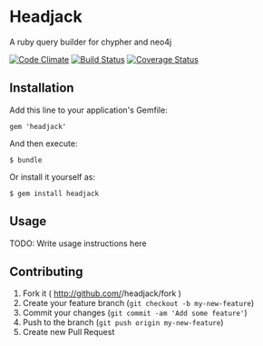 # Headjack

A ruby query builder for chypher and neo4j

[![Code Climate](https://codeclimate.com/github/weapp/headjack/badges/gpa.svg)](https://codeclimate.com/github/weapp/headjack)
[![Build Status](https://secure.travis-ci.org/weapp/headjack.png?branch=master)](http://travis-ci.org/weapp/headjack)
[![Coverage Status](https://coveralls.io/repos/weapp/headjack/badge.png?branch=master)](https://coveralls.io/r/weapp/headjack)


## Installation

Add this line to your application's Gemfile:

    gem 'headjack'

And then execute:

    $ bundle

Or install it yourself as:

    $ gem install headjack

## Usage

TODO: Write usage instructions here

## Contributing

1. Fork it ( http://github.com/<my-github-username>/headjack/fork )
2. Create your feature branch (`git checkout -b my-new-feature`)
3. Commit your changes (`git commit -am 'Add some feature'`)
4. Push to the branch (`git push origin my-new-feature`)
5. Create new Pull Request
